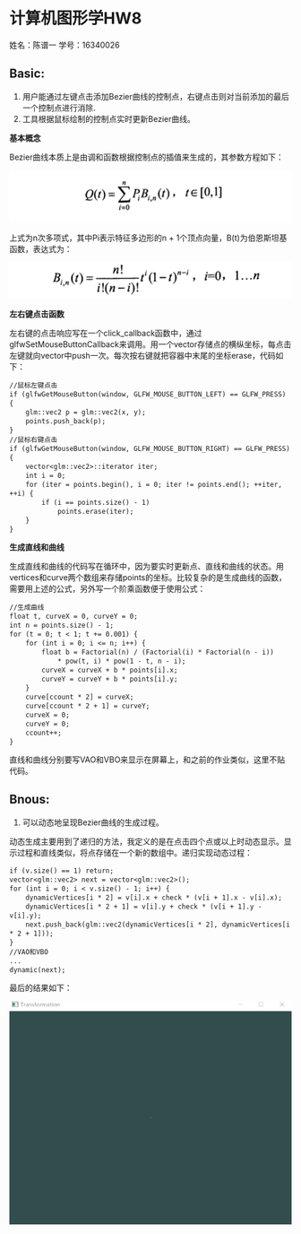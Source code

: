 # 计算机图形学HW8
姓名：陈谱一    学号：16340026
## Basic:
1. 用户能通过左键点击添加Bezier曲线的控制点，右键点击则对当前添加的最后一个控制点进行消除.
2. 工具根据鼠标绘制的控制点实时更新Bezier曲线。

**基本概念**

Bezier曲线本质上是由调和函数根据控制点的插值来生成的，其参数方程如下：

<img src='img/formula1.png'>

上式为n次多项式，其中Pi表示特征多边形的n + 1个顶点向量，B(t)为伯恩斯坦基函数，表达式为：

<img src='img/formula2.png'>

**左右键点击函数**

左右键的点击响应写在一个click_callback函数中，通过glfwSetMouseButtonCallback来调用。用一个vector存储点的横纵坐标，每点击左键就向vector中push一次。每次按右键就把容器中末尾的坐标erase，代码如下：
```
//鼠标左键点击
if (glfwGetMouseButton(window, GLFW_MOUSE_BUTTON_LEFT) == GLFW_PRESS) 
{
	glm::vec2 p = glm::vec2(x, y);
	points.push_back(p);
}
//鼠标右键点击
if (glfwGetMouseButton(window, GLFW_MOUSE_BUTTON_RIGHT) == GLFW_PRESS)
{
	vector<glm::vec2>::iterator iter;
	int i = 0;
	for (iter = points.begin(), i = 0; iter != points.end(); ++iter, ++i) {
		if (i == points.size() - 1)
			points.erase(iter);
	}
}
```

**生成直线和曲线**

生成直线和曲线的代码写在循环中，因为要实时更新点、直线和曲线的状态。用vertices和curve两个数组来存储points的坐标。比较复杂的是生成曲线的函数，需要用上述的公式，另外写一个阶乘函数便于使用公式：
```
//生成曲线
float t, curveX = 0, curveY = 0;
int n = points.size() - 1;
for (t = 0; t < 1; t += 0.001) {
	for (int i = 0; i <= n; i++) {
		float b = Factorial(n) / (Factorial(i) * Factorial(n - i))
			* pow(t, i) * pow(1 - t, n - i);
		curveX = curveX + b * points[i].x;
		curveY = curveY + b * points[i].y;
	}
	curve[ccount * 2] = curveX;
	curve[ccount * 2 + 1] = curveY;
	curveX = 0;
	curveY = 0;
	ccount++;
}
```
直线和曲线分别要写VAO和VBO来显示在屏幕上，和之前的作业类似，这里不贴代码。

## Bnous:
1. 可以动态地呈现Bezier曲线的生成过程。

动态生成主要用到了递归的方法，我定义的是在点击四个点或以上时动态显示。显示过程和直线类似，将点存储在一个新的数组中。递归实现动态过程：
```
if (v.size() == 1) return;
vector<glm::vec2> next = vector<glm::vec2>();
for (int i = 0; i < v.size() - 1; i++) {
	dynamicVertices[i * 2] = v[i].x + check * (v[i + 1].x - v[i].x);
	dynamicVertices[i * 2 + 1] = v[i].y + check * (v[i + 1].y - v[i].y);
	next.push_back(glm::vec2(dynamicVertices[i * 2], dynamicVertices[i * 2 + 1]));
}
//VAO和VBO
...
dynamic(next);
```
最后的结果如下：

<img src='img/result.gif'>
